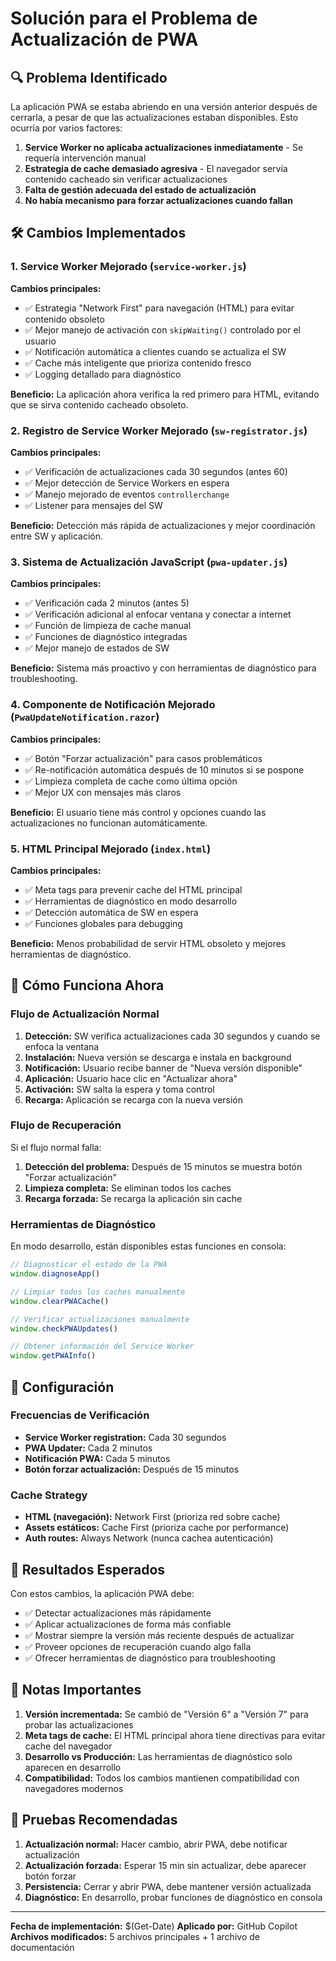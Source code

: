 # Solución para el Problema de Actualización de PWA

## 🔍 Problema Identificado

La aplicación PWA se estaba abriendo en una versión anterior después de cerrarla, a pesar de que las actualizaciones estaban disponibles. Esto ocurría por varios factores:

1. **Service Worker no aplicaba actualizaciones inmediatamente** - Se requería intervención manual
2. **Estrategia de cache demasiado agresiva** - El navegador servía contenido cacheado sin verificar actualizaciones
3. **Falta de gestión adecuada del estado de actualización**
4. **No había mecanismo para forzar actualizaciones cuando fallan**

## 🛠️ Cambios Implementados

### 1. Service Worker Mejorado (`service-worker.js`)

**Cambios principales:**
- ✅ Estrategia "Network First" para navegación (HTML) para evitar contenido obsoleto
- ✅ Mejor manejo de activación con `skipWaiting()` controlado por el usuario
- ✅ Notificación automática a clientes cuando se actualiza el SW
- ✅ Cache más inteligente que prioriza contenido fresco
- ✅ Logging detallado para diagnóstico

**Beneficio:** La aplicación ahora verifica la red primero para HTML, evitando que se sirva contenido cacheado obsoleto.

### 2. Registro de Service Worker Mejorado (`sw-registrator.js`)

**Cambios principales:**
- ✅ Verificación de actualizaciones cada 30 segundos (antes 60)
- ✅ Mejor detección de Service Workers en espera
- ✅ Manejo mejorado de eventos `controllerchange`
- ✅ Listener para mensajes del SW

**Beneficio:** Detección más rápida de actualizaciones y mejor coordinación entre SW y aplicación.

### 3. Sistema de Actualización JavaScript (`pwa-updater.js`)

**Cambios principales:**
- ✅ Verificación cada 2 minutos (antes 5)
- ✅ Verificación adicional al enfocar ventana y conectar a internet
- ✅ Función de limpieza de cache manual
- ✅ Funciones de diagnóstico integradas
- ✅ Mejor manejo de estados de SW

**Beneficio:** Sistema más proactivo y con herramientas de diagnóstico para troubleshooting.

### 4. Componente de Notificación Mejorado (`PwaUpdateNotification.razor`)

**Cambios principales:**
- ✅ Botón "Forzar actualización" para casos problemáticos
- ✅ Re-notificación automática después de 10 minutos si se pospone
- ✅ Limpieza completa de cache como última opción
- ✅ Mejor UX con mensajes más claros

**Beneficio:** El usuario tiene más control y opciones cuando las actualizaciones no funcionan automáticamente.

### 5. HTML Principal Mejorado (`index.html`)

**Cambios principales:**
- ✅ Meta tags para prevenir cache del HTML principal
- ✅ Herramientas de diagnóstico en modo desarrollo
- ✅ Detección automática de SW en espera
- ✅ Funciones globales para debugging

**Beneficio:** Menos probabilidad de servir HTML obsoleto y mejores herramientas de diagnóstico.

## 🚀 Cómo Funciona Ahora

### Flujo de Actualización Normal

1. **Detección:** SW verifica actualizaciones cada 30 segundos y cuando se enfoca la ventana
2. **Instalación:** Nueva versión se descarga e instala en background
3. **Notificación:** Usuario recibe banner de "Nueva versión disponible"
4. **Aplicación:** Usuario hace clic en "Actualizar ahora"
5. **Activación:** SW salta la espera y toma control
6. **Recarga:** Aplicación se recarga con la nueva versión

### Flujo de Recuperación

Si el flujo normal falla:

1. **Detección del problema:** Después de 15 minutos se muestra botón "Forzar actualización"
2. **Limpieza completa:** Se eliminan todos los caches
3. **Recarga forzada:** Se recarga la aplicación sin cache

### Herramientas de Diagnóstico

En modo desarrollo, están disponibles estas funciones en consola:

```javascript
// Diagnosticar el estado de la PWA
window.diagnoseApp()

// Limpiar todos los caches manualmente
window.clearPWACache()

// Verificar actualizaciones manualmente
window.checkPWAUpdates()

// Obtener información del Service Worker
window.getPWAInfo()
```

## 🔧 Configuración

### Frecuencias de Verificación

- **Service Worker registration:** Cada 30 segundos
- **PWA Updater:** Cada 2 minutos
- **Notificación PWA:** Cada 5 minutos
- **Botón forzar actualización:** Después de 15 minutos

### Cache Strategy

- **HTML (navegación):** Network First (prioriza red sobre cache)
- **Assets estáticos:** Cache First (prioriza cache por performance)
- **Auth routes:** Always Network (nunca cachea autenticación)

## 🎯 Resultados Esperados

Con estos cambios, la aplicación PWA debe:

- ✅ Detectar actualizaciones más rápidamente
- ✅ Aplicar actualizaciones de forma más confiable
- ✅ Mostrar siempre la versión más reciente después de actualizar
- ✅ Proveer opciones de recuperación cuando algo falla
- ✅ Ofrecer herramientas de diagnóstico para troubleshooting

## 📝 Notas Importantes

1. **Versión incrementada:** Se cambió de "Versión 6" a "Versión 7" para probar las actualizaciones
2. **Meta tags de cache:** El HTML principal ahora tiene directivas para evitar cache del navegador
3. **Desarrollo vs Producción:** Las herramientas de diagnóstico solo aparecen en desarrollo
4. **Compatibilidad:** Todos los cambios mantienen compatibilidad con navegadores modernos

## 🧪 Pruebas Recomendadas

1. **Actualización normal:** Hacer cambio, abrir PWA, debe notificar actualización
2. **Actualización forzada:** Esperar 15 min sin actualizar, debe aparecer botón forzar
3. **Persistencia:** Cerrar y abrir PWA, debe mantener versión actualizada
4. **Diagnóstico:** En desarrollo, probar funciones de diagnóstico en consola

---

**Fecha de implementación:** $(Get-Date)
**Aplicado por:** GitHub Copilot
**Archivos modificados:** 5 archivos principales + 1 archivo de documentación